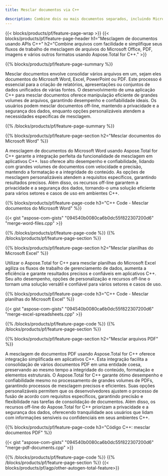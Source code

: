 ```yaml
---
title: Mesclar documentos via C++ 

description: Combine dois ou mais documentos separados, incluindo Microsoft Word, Excel, PowerPoint, PDF e imagens, por meio de seu aplicativo C++. Teste os resultados da mesclagem online por meio do aplicativo.
---
```


{{< blocks/products/pf/feature-page-wrap >}}
{{< blocks/products/pf/feature-page-header h1="Mesclagem de documentos usando APIs C++" h2="Combine arquivos com facilidade e simplifique seus fluxos de trabalho de mesclagem de arquivos do Microsoft Office, PDF, imagens e vários outros formatos usando Aspose.Total for C++." >}}

{{% blocks/products/pf/feature-page-summary %}}

Mesclar documentos envolve consolidar vários arquivos em um, sejam eles documentos do Microsoft Word, Excel, PowerPoint ou PDF. Este processo é essencial para a criação de relatórios, apresentações ou conjuntos de dados unificados de várias fontes. O desenvolvimento de uma aplicação C++ para mesclar documentos oferece manipulação eficiente de grandes volumes de arquivos, garantindo desempenho e confiabilidade ideais. Os usuários podem mesclar documentos off-line, mantendo a privacidade e a segurança dos dados, enquanto opções personalizáveis atendem a necessidades específicas de mesclagem. 

{{% /blocks/products/pf/feature-page-summary  %}}

{{% blocks/products/pf/feature-page-section  h2="Mesclar documentos do Microsoft Word" %}}

A mesclagem de documentos do Microsoft Word usando Aspose.Total for C++ garante a integração perfeita da funcionalidade de mesclagem em aplicativos C++. Isso oferece alto desempenho e confiabilidade, lidando com grandes volumes de documentos com velocidade e precisão, mantendo a formatação e a integridade do conteúdo. As opções de mesclagem personalizáveis atendem a requisitos específicos, garantindo resultados precisos. Além disso, os recursos off-line garantem a privacidade e a segurança dos dados, tornando-o uma solução eficiente para vários setores e casos de uso em ambientes C++.


{{% blocks/products/pf/feature-page-code h3="C++ Code - Mesclar documentos do Microsoft Word" %}}

{{< gist "aspose-com-gists" "094540b0080ca6b0dc55f822307200d6" "merge-word-files.cpp" >}}

{{% /blocks/products/pf/feature-page-code  %}}
{{% /blocks/products/pf/feature-page-section %}}

{{% blocks/products/pf/feature-page-section  h2="Mesclar planilhas do Microsoft Excel" %}}

Utilizar o Aspose.Total for C++ para mesclar planilhas do Microsoft Excel agiliza os fluxos de trabalho de gerenciamento de dados, aumenta a eficiência e garante resultados precisos e confiáveis em aplicativos C++. Seu alto desempenho, opções de personalização e recursos off-line o tornam uma solução versátil e confiável para vários setores e casos de uso.


{{% blocks/products/pf/feature-page-code h3="C++ Code - Mesclar planilhas do Microsoft Excel" %}}

{{< gist "aspose-com-gists" "094540b0080ca6b0dc55f822307200d6" "merge-excel-spreadsheets.cpp" >}}

{{% /blocks/products/pf/feature-page-code  %}}
{{% /blocks/products/pf/feature-page-section %}}


{{% blocks/products/pf/feature-page-section  h2="Mesclar arquivos PDF" %}}

A mesclagem de documentos PDF usando Aspose.Total for C++ oferece integração simplificada em aplicativos C++. Esta integração facilita a consolidação de vários documentos PDF em uma entidade coesa, preservando ao mesmo tempo a integridade do conteúdo, formatação e elementos estruturais. O Aspose.Total for C++ garante ótimo desempenho e confiabilidade mesmo no processamento de grandes volumes de PDFs, garantindo processos de mesclagem precisos e eficientes. Suas opções personalizáveis permitem que os desenvolvedores ajustem o processo de fusão de acordo com requisitos específicos, garantindo precisão e flexibilidade nas tarefas de consolidação de documentos. Além disso, os recursos off-line do Aspose.Total for C++ priorizam a privacidade e a segurança dos dados, oferecendo tranquilidade aos usuários que lidam com informações sensíveis ou confidenciais em seus ambientes C++.

{{% blocks/products/pf/feature-page-code h3="Código C++: mesclar documentos PDF" %}}

{{< gist "aspose-com-gists" "094540b0080ca6b0dc55f822307200d6" "merge-pdf-documents.cpp" >}}

{{% /blocks/products/pf/feature-page-code  %}}
{{% /blocks/products/pf/feature-page-section %}}
{{< blocks/products/pf/agp/other-autogen-total-feature>}}